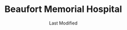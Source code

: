 ---
layout: location-page
date: Last Modified
description: "Local COVID-19 testing is available at Beaufort Memorial Hospital in Beaufort, South Carolina, USA."
permalink: "locations/south-carolina/beaufort/beaufort-memorial-hospital/"
tags:
  - locations
  - south-carolina
title: Beaufort Memorial Hospital
uniqueName: beaufort-memorial-hospital
state: South Carolina
stateAbbr: SC
hood: "Beaufort"
address: "955 Ribaut Rd"
city: "Beaufort"
zip: "29902"
zipsNearby: "31302 30415 31303 30424 31307 31308 31309 31312 31318 31320 30446 30449 31321 31322 31324 31326 31401 31402 31403 31404 31405 31406 31407 31408 31409 31410 31411 31412 31414 31415 31416 31418 31419 31420 31421 31329 30467 31328 29810 29901 29902 29903 29904 29905 29906 29907 29909 29910 29911 29916 29918 29939 29827 29921 29922 29923 29913 29924 29927 29915 29925 29926 29928 29938 29929 29931 29932 29933 29843 29934 29935 29912 29936 29920 29914 29940 29941 29846 29943 29849 29944 29945 29426 29432 29401 29402 29403 29404 29405 29406 29407 29409 29410 29412 29413 29414 29415 29416 29417 29418 29419 29420 29422 29423 29424 29425 29492 29435 29437 29438 29081 29439 29445 29446 29447 29448 29449 29451 29452 29455 29457 29456 29082 29464 29465 29466 29470 29471 29472 29474 29475 29477 29481 29482 29483 29484 29485 29487 29433 29488 29493" 
mapUrl: "http://maps.apple.com/?q=Beaufort+Memorial+Hospital&address=955+Ribaut+Rd,Beaufort,South+Carolina,29902"
locationType: Walk-in
phone: "877-532-6472"
website: "https://www.bmhsc.org/news/coronavirus-covid-19-preparations-and-recommendations"
onlineBooking: undefined
closed: undefined
closedUpdate: April 21st, 2020
notes: "By appointment only."
days: Contact for hours of operation.
ctaMessage: Learn more
ctaUrl: "https://www.bmhsc.org/news/coronavirus-covid-19-preparations-and-recommendations"
---